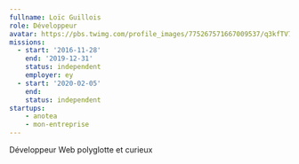 ```yaml
---
fullname: Loïc Guillois
role: Développeur
avatar: https://pbs.twimg.com/profile_images/775267571667009537/q3kfTV75.jpg
missions:
  - start: '2016-11-28'
    end: '2019-12-31'
    status: independent
    employer: ey
  - start: '2020-02-05'
    end:
    status: independent
startups:
    - anotea
    - mon-entreprise
---
```


Développeur Web polyglotte et curieux
